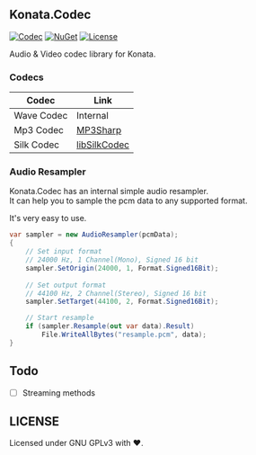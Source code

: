 ## Konata.Codec

[![Codec](https://img.shields.io/badge/Konata-Codec-blue)](#)
[![NuGet](https://img.shields.io/badge/NuGet-1.0.0-orange)](https://www.nuget.org/packages/Konata.Codec/)
[![License](https://img.shields.io/static/v1?label=LICENSE&message=GNU%20GPLv3&color=lightrey)](./blob/main/LICENSE)

Audio & Video codec library for Konata.

### Codecs

| Codec | Link |
| ----- | ---- |
| Wave Codec | Internal |
| Mp3 Codec | [MP3Sharp](https://github.com/ZaneDubya/MP3Sharp) |
| Silk Codec | [libSilkCodec](https://github.com/KonataDev/libSilkCodec) |

### Audio Resampler

Konata.Codec has an internal simple audio resampler.  
It can help you to sample the pcm data to any supported format.

It's very easy to use.

```C#
var sampler = new AudioResampler(pcmData);
{
    // Set input format
    // 24000 Hz, 1 Channel(Mono), Signed 16 bit
    sampler.SetOrigin(24000, 1, Format.Signed16Bit);
    
    // Set output format
    // 44100 Hz, 2 Channel(Stereo), Signed 16 bit
    sampler.SetTarget(44100, 2, Format.Signed16Bit);

    // Start resample
    if (sampler.Resample(out var data).Result)
        File.WriteAllBytes("resample.pcm", data);
}
```

## Todo
- [ ] Streaming methods

## LICENSE

Licensed under GNU GPLv3 with ❤.
